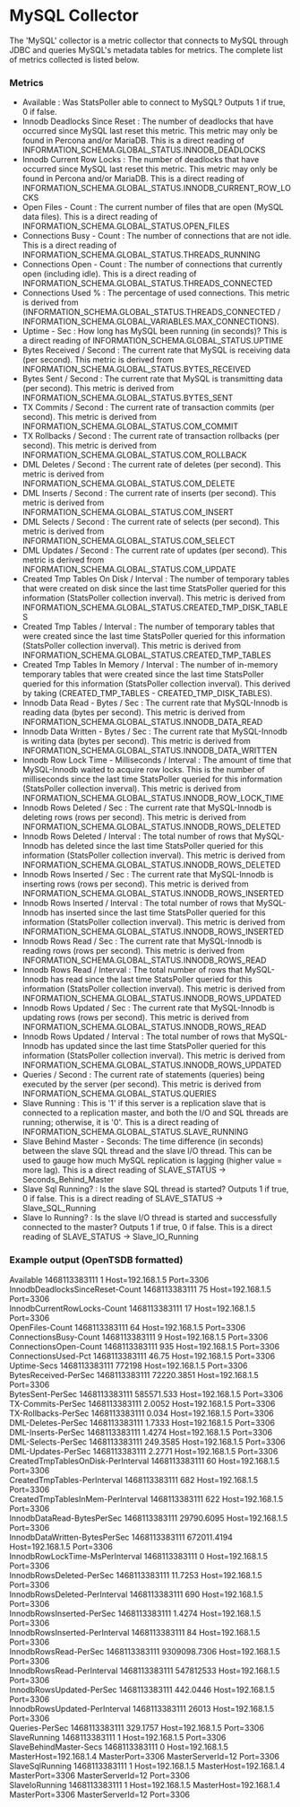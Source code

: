 # MySQL Collector

The 'MySQL' collector is a metric collector that connects to MySQL through JDBC and queries MySQL's metadata tables for metrics. The complete list of metrics collected is listed below.

### Metrics

* Available : Was StatsPoller able to connect to MySQL? Outputs 1 if true, 0 if false.
* Innodb Deadlocks Since Reset : The number of deadlocks that have occurred since MySQL last reset this metric. This metric may only be found in Percona and/or MariaDB. This is a direct reading of INFORMATION_SCHEMA.GLOBAL_STATUS.INNODB_DEADLOCKS
* Innodb Current Row Locks : The number of deadlocks that have occurred since MySQL last reset this metric. This metric may only be found in Percona and/or MariaDB. This is a direct reading of INFORMATION_SCHEMA.GLOBAL_STATUS.INNODB_CURRENT_ROW_LOCKS
* Open Files - Count : The current number of files that are open (MySQL data files). This is a direct reading of INFORMATION_SCHEMA.GLOBAL_STATUS.OPEN_FILES
* Connections Busy - Count : The number of connections that are not idle. This is a direct reading of INFORMATION_SCHEMA.GLOBAL_STATUS.THREADS_RUNNING
* Connections Open - Count : The number of connections that currently open (including idle). This is a direct reading of INFORMATION_SCHEMA.GLOBAL_STATUS.THREADS_CONNECTED
* Connections Used % : The percentage of used connections. This metric is derived from (INFORMATION_SCHEMA.GLOBAL_STATUS.THREADS_CONNECTED / INFORMATION_SCHEMA.GLOBAL_VARIABLES.MAX_CONNECTIONS).
* Uptime - Sec : How long has MySQL been running (in seconds)? This is a direct reading of INFORMATION_SCHEMA.GLOBAL_STATUS.UPTIME
* Bytes Received / Second : The current rate that MySQL is receiving data (per second). This metric is derived from INFORMATION_SCHEMA.GLOBAL_STATUS.BYTES_RECEIVED
* Bytes Sent / Second : The current rate that MySQL is transmitting data (per second). This metric is derived from INFORMATION_SCHEMA.GLOBAL_STATUS.BYTES_SENT
* TX Commits / Second : The current rate of transaction commits (per second). This metric is derived from INFORMATION_SCHEMA.GLOBAL_STATUS.COM_COMMIT
* TX Rollbacks / Second : The current rate of transaction rollbacks (per second). This metric is derived from INFORMATION_SCHEMA.GLOBAL_STATUS.COM_ROLLBACK
* DML Deletes / Second : The current rate of deletes (per second). This metric is derived from INFORMATION_SCHEMA.GLOBAL_STATUS.COM_DELETE
* DML Inserts / Second : The current rate of inserts (per second). This metric is derived from INFORMATION_SCHEMA.GLOBAL_STATUS.COM_INSERT
* DML Selects / Second : The current rate of selects (per second). This metric is derived from INFORMATION_SCHEMA.GLOBAL_STATUS.COM_SELECT
* DML Updates / Second : The current rate of updates (per second). This metric is derived from INFORMATION_SCHEMA.GLOBAL_STATUS.COM_UPDATE
* Created Tmp Tables On Disk / Interval : The number of temporary tables that were created on disk since the last time StatsPoller queried for this information (StatsPoller collection inverval). This metric is derived from INFORMATION_SCHEMA.GLOBAL_STATUS.CREATED_TMP_DISK_TABLES
* Created Tmp Tables / Interval : The number of temporary tables that were created since the last time StatsPoller queried for this information (StatsPoller collection inverval). This metric is derived from INFORMATION_SCHEMA.GLOBAL_STATUS.CREATED_TMP_TABLES
* Created Tmp Tables In Memory / Interval : The number of in-memory temporary tables that were created since the last time StatsPoller queried for this information (StatsPoller collection inverval). This derived by taking (CREATED_TMP_TABLES - CREATED_TMP_DISK_TABLES).
* Innodb Data Read - Bytes / Sec : The current rate that MySQL-Innodb is reading data (bytes per second). This metric is derived from INFORMATION_SCHEMA.GLOBAL_STATUS.INNODB_DATA_READ
* Innodb Data Written - Bytes / Sec : The current rate that MySQL-Innodb is writing data (bytes per second). This metric is derived from INFORMATION_SCHEMA.GLOBAL_STATUS.INNODB_DATA_WRITTEN
* Innodb Row Lock Time - Milliseconds / Interval : The amount of time that MySQL-Innodb  waited to acquire row locks. This is the number of milliseconds since the last time StatsPoller queried for this information (StatsPoller collection inverval). This metric is derived from INFORMATION_SCHEMA.GLOBAL_STATUS.INNODB_ROW_LOCK_TIME
* Innodb Rows Deleted / Sec : The current rate that MySQL-Innodb is deleting rows (rows per second). This metric is derived from INFORMATION_SCHEMA.GLOBAL_STATUS.INNODB_ROWS_DELETED
* Innodb Rows Deleted / Interval : The total number of rows that MySQL-Innodb has deleted since the last time StatsPoller queried for this information (StatsPoller collection inverval). This metric is derived from INFORMATION_SCHEMA.GLOBAL_STATUS.INNODB_ROWS_DELETED
* Innodb Rows Inserted / Sec : The current rate that MySQL-Innodb is inserting rows (rows per second). This metric is derived from INFORMATION_SCHEMA.GLOBAL_STATUS.INNODB_ROWS_INSERTED
* Innodb Rows Inserted / Interval : The total number of rows that MySQL-Innodb has inserted since the last time StatsPoller queried for this information (StatsPoller collection inverval). This metric is derived from INFORMATION_SCHEMA.GLOBAL_STATUS.INNODB_ROWS_INSERTED
* Innodb Rows Read / Sec : The current rate that MySQL-Innodb is reading rows (rows per second). This metric is derived from INFORMATION_SCHEMA.GLOBAL_STATUS.INNODB_ROWS_READ
* Innodb Rows Read / Interval : The total number of rows that MySQL-Innodb has read since the last time StatsPoller queried for this information (StatsPoller collection inverval). This metric is derived from INFORMATION_SCHEMA.GLOBAL_STATUS.INNODB_ROWS_UPDATED
* Innodb Rows Updated / Sec : The current rate that MySQL-Innodb is updating rows (rows per second). This metric is derived from INFORMATION_SCHEMA.GLOBAL_STATUS.INNODB_ROWS_READ
* Innodb Rows Updated / Interval : The total number of rows that MySQL-Innodb has updated since the last time StatsPoller queried for this information (StatsPoller collection inverval). This metric is derived from INFORMATION_SCHEMA.GLOBAL_STATUS.INNODB_ROWS_UPDATED
* Queries / Second : The current rate of statements (queries) being executed by the server (per second). This metric is derived from INFORMATION_SCHEMA.GLOBAL_STATUS.QUERIES
* Slave Running : This is '1' if this server is a replication slave that is connected to a replication master, and both the I/O and SQL threads are running; otherwise, it is '0'. This is a direct reading of INFORMATION_SCHEMA.GLOBAL_STATUS.SLAVE_RUNNING
* Slave Behind Master - Seconds: The time difference (in seconds) between the slave SQL thread and the slave I/O thread. This can be used to gauge how much MySQL replication is lagging (higher value = more lag). This is a direct reading of SLAVE_STATUS -> Seconds_Behind_Master
* Slave Sql Running? : Is the slave SQL thread is started? Outputs 1 if true, 0 if false. This is a direct reading of SLAVE_STATUS -> Slave_SQL_Running
* Slave Io Running? : Is the slave I/O thread is started and successfully connected to the master? Outputs 1 if true, 0 if false. This is a direct reading of SLAVE_STATUS -> Slave_IO_Running

### Example output (OpenTSDB formatted)

Available 1468113383111 1 Host=192.168.1.5 Port=3306  
InnodbDeadlocksSinceReset-Count 1468113383111 75 Host=192.168.1.5 Port=3306  
InnodbCurrentRowLocks-Count 1468113383111 17 Host=192.168.1.5 Port=3306  
OpenFiles-Count 1468113383111 64 Host=192.168.1.5 Port=3306  
ConnectionsBusy-Count 1468113383111 9 Host=192.168.1.5 Port=3306  
ConnectionsOpen-Count 1468113383111 935 Host=192.168.1.5 Port=3306  
ConnectionsUsed-Pct 1468113383111 46.75 Host=192.168.1.5 Port=3306  
Uptime-Secs 1468113383111 772198 Host=192.168.1.5 Port=3306  
BytesReceived-PerSec 1468113383111 72220.3851 Host=192.168.1.5 Port=3306  
BytesSent-PerSec 1468113383111 585571.533 Host=192.168.1.5 Port=3306  
TX-Commits-PerSec 1468113383111 2.0052 Host=192.168.1.5 Port=3306  
TX-Rollbacks-PerSec 1468113383111 0.034 Host=192.168.1.5 Port=3306  
DML-Deletes-PerSec 1468113383111 1.7333 Host=192.168.1.5 Port=3306  
DML-Inserts-PerSec 1468113383111 1.4274 Host=192.168.1.5 Port=3306  
DML-Selects-PerSec 1468113383111 249.3585 Host=192.168.1.5 Port=3306  
DML-Updates-PerSec 1468113383111 2.2771 Host=192.168.1.5 Port=3306  
CreatedTmpTablesOnDisk-PerInterval 1468113383111 60 Host=192.168.1.5 Port=3306  
CreatedTmpTables-PerInterval 1468113383111 682 Host=192.168.1.5 Port=3306  
CreatedTmpTablesInMem-PerInterval 1468113383111 622 Host=192.168.1.5 Port=3306  
InnodbDataRead-BytesPerSec 1468113383111 29790.6095 Host=192.168.1.5 Port=3306  
InnodbDataWritten-BytesPerSec 1468113383111 672011.4194 Host=192.168.1.5 Port=3306  
InnodbRowLockTime-MsPerInterval 1468113383111 0 Host=192.168.1.5 Port=3306  
InnodbRowsDeleted-PerSec 1468113383111 11.7253 Host=192.168.1.5 Port=3306  
InnodbRowsDeleted-PerInterval 1468113383111 690 Host=192.168.1.5 Port=3306  
InnodbRowsInserted-PerSec 1468113383111 1.4274 Host=192.168.1.5 Port=3306  
InnodbRowsInserted-PerInterval 1468113383111 84 Host=192.168.1.5 Port=3306  
InnodbRowsRead-PerSec 1468113383111 9309098.7306 Host=192.168.1.5 Port=3306  
InnodbRowsRead-PerInterval 1468113383111 547812533 Host=192.168.1.5 Port=3306  
InnodbRowsUpdated-PerSec 1468113383111 442.0446 Host=192.168.1.5 Port=3306  
InnodbRowsUpdated-PerInterval 1468113383111 26013 Host=192.168.1.5 Port=3306  
Queries-PerSec 1468113383111 329.1757 Host=192.168.1.5 Port=3306  
SlaveRunning 1468113383111 1 Host=192.168.1.5 Port=3306  
SlaveBehindMaster-Secs 1468113383111 0 Host=192.168.1.5 MasterHost=192.168.1.4 MasterPort=3306   MasterServerId=12 Port=3306  
SlaveSqlRunning 1468113383111 1 Host=192.168.1.5 MasterHost=192.168.1.4 MasterPort=3306   MasterServerId=12 Port=3306  
SlaveIoRunning 1468113383111 1 Host=192.168.1.5 MasterHost=192.168.1.4 MasterPort=3306   MasterServerId=12 Port=3306  

